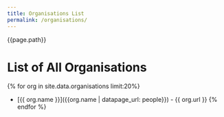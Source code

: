 ```yaml
---
title: Organisations List
permalink: /organisations/
---
```


{{page.path}}

# List of All Organisations
{% for org in site.data.organisations limit:20%}
* [{{ org.name }}]({{org.name | datapage_url: people}}) - {{ org.url }}
{% endfor %}